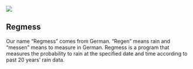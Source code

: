 <a href="https://hizliresim.com/nnfqois"><img src="https://i.hizliresim.com/nnfqois.jpg"></a>

## Regmess
Our name “Regmess” comes from German. “Regen” means rain and “messen” means to measure in German. Regmess is a program that measures the probability to rain at the specified date and time according to past 20 years’ rain data.
